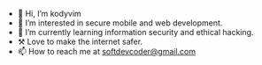 - 👋 Hi, I’m kodyvim
- 👀 I’m interested in secure mobile and web development.
- 🌱 I’m currently learning information security and ethical hacking.
- ⚒️ Love to make the internet safer.
- 📫 How to reach me at softdevcoder@gmail.com
